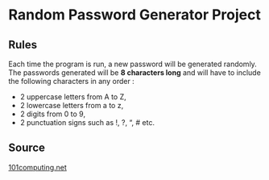 # Random Password Generator Project

## Rules
Each time the program is run, a new password will be generated randomly. The passwords generated will be **8 characters long** and will have to include the following characters in any order :
* 2 uppercase letters from A to Z,
* 2 lowercase letters from a to z,
* 2 digits from 0 to 9,
* 2 punctuation signs such as !, ?, “, # etc.

## Source
[101computing.net](https://www.101computing.net/random-password-generator/)
